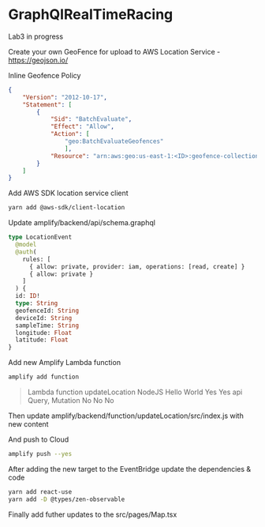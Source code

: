 # GraphQlRealTimeRacing 

Lab3 in progress

Create your own GeoFence for upload to AWS Location Service - https://geojson.io/

Inline Geofence Policy
```json
{
    "Version": "2012-10-17",
    "Statement": [
        {
            "Sid": "BatchEvaluate",
            "Effect": "Allow",
            "Action": [
                "geo:BatchEvaluateGeofences"
                ],
            "Resource": "arn:aws:geo:us-east-1:<ID>:geofence-collection/MonzaCircuit"
        }
    ]
}
```

Add AWS SDK location service client
```bash
yarn add @aws-sdk/client-location
```

Update amplify/backend/api/schema.graphql
```graphql
type LocationEvent
  @model
  @auth(
    rules: [
      { allow: private, provider: iam, operations: [read, create] }
      { allow: private }
    ]
  ) {
  id: ID!
  type: String
  geofenceId: String
  deviceId: String
  sampleTime: String
  longitude: Float
  latitude: Float
}
```

Add new Amplify Lambda function

```bash
amplify add function
```
> Lambda function
> updateLocation
> NodeJS
> Hello World
> Yes
> Yes
> api
> Query, Mutation
> No
> No
> No

Then update amplify/backend/function/updateLocation/src/index.js with new content

And push to Cloud
```bash
amplify push --yes
```

After adding the new target to the EventBridge update the dependencies & code
```bash
yarn add react-use
yarn add -D @types/zen-observable
```

Finally add futher updates to the src/pages/Map.tsx

